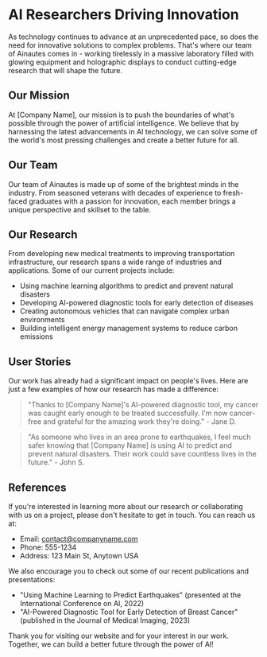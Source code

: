 <!--
Write me content for website with wallpaper which alt text is:

"Ainautes working in a massive laboratory filled with glowing equipment and holographic displays, conducting cutting-edge research."

The name/title of the page should not be 1:1 copy of the alt text but rather a real content of the website which is using this wallpaper.

- Use markdown format
- Start with the heading
- The content should look like a real website
- Include real sections like references, contact, user stories, etc. use things relevant to the page purpose.
- Feel free to use structure like headings, bullets, numbering, blockquotes, paragraphs, horizontal lines, etc.
- You can use formatting like bold or _italic_
- You can include UTF-8 emojis
- Links should be only #hash anchors (and you can refer to the document itself)
- Do not include images
-->

<!--font:Montserrat-->

# AI Researchers Driving Innovation

As technology continues to advance at an unprecedented pace, so does the need for innovative solutions to complex problems. That's where our team of Ainautes comes in - working tirelessly in a massive laboratory filled with glowing equipment and holographic displays to conduct cutting-edge research that will shape the future.

## Our Mission

At [Company Name], our mission is to push the boundaries of what's possible through the power of artificial intelligence. We believe that by harnessing the latest advancements in AI technology, we can solve some of the world's most pressing challenges and create a better future for all.

## Our Team

Our team of Ainautes is made up of some of the brightest minds in the industry. From seasoned veterans with decades of experience to fresh-faced graduates with a passion for innovation, each member brings a unique perspective and skillset to the table.

## Our Research

From developing new medical treatments to improving transportation infrastructure, our research spans a wide range of industries and applications. Some of our current projects include:

-   Using machine learning algorithms to predict and prevent natural disasters
-   Developing AI-powered diagnostic tools for early detection of diseases
-   Creating autonomous vehicles that can navigate complex urban environments
-   Building intelligent energy management systems to reduce carbon emissions

## User Stories

Our work has already had a significant impact on people's lives. Here are just a few examples of how our research has made a difference:

> "Thanks to [Company Name]'s AI-powered diagnostic tool, my cancer was caught early enough to be treated successfully. I'm now cancer-free and grateful for the amazing work they're doing." - Jane D.

> "As someone who lives in an area prone to earthquakes, I feel much safer knowing that [Company Name] is using AI to predict and prevent natural disasters. Their work could save countless lives in the future." - John S.

## References

If you're interested in learning more about our research or collaborating with us on a project, please don't hesitate to get in touch. You can reach us at:

-   Email: [contact@companyname.com](#contact)
-   Phone: 555-1234
-   Address: 123 Main St, Anytown USA

We also encourage you to check out some of our recent publications and presentations:

-   "Using Machine Learning to Predict Earthquakes" (presented at the International Conference on AI, 2022)
-   "AI-Powered Diagnostic Tool for Early Detection of Breast Cancer" (published in the Journal of Medical Imaging, 2023)

Thank you for visiting our website and for your interest in our work. Together, we can build a better future through the power of AI!

